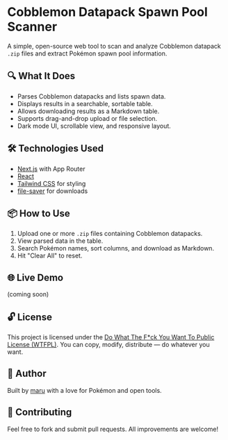 # Cobblemon Datapack Spawn Pool Scanner

A simple, open-source web tool to scan and analyze Cobblemon datapack `.zip` files and extract Pokémon spawn pool information.

## 🔍 What It Does

- Parses Cobblemon datapacks and lists spawn data.
- Displays results in a searchable, sortable table.
- Allows downloading results as a Markdown table.
- Supports drag-and-drop upload or file selection.
- Dark mode UI, scrollable view, and responsive layout.

## 🛠️ Technologies Used

- [Next.js](https://nextjs.org/) with App Router
- [React](https://reactjs.org/)
- [Tailwind CSS](https://tailwindcss.com/) for styling
- [file-saver](https://www.npmjs.com/package/file-saver) for downloads

## 📦 How to Use

1. Upload one or more `.zip` files containing Cobblemon datapacks.
2. View parsed data in the table.
3. Search Pokémon names, sort columns, and download as Markdown.
4. Hit "Clear All" to reset.

## 🌐 Live Demo

(coming soon)

## 🔓 License

This project is licensed under the [Do What The F\*ck You Want To Public License (WTFPL)](http://www.wtfpl.net/about/). You can copy, modify, distribute — do whatever you want.

## 👤 Author

Built by [maru](https://github.com/moonBSIS) with a love for Pokémon and open tools.

## 🤝 Contributing

Feel free to fork and submit pull requests. All improvements are welcome!
